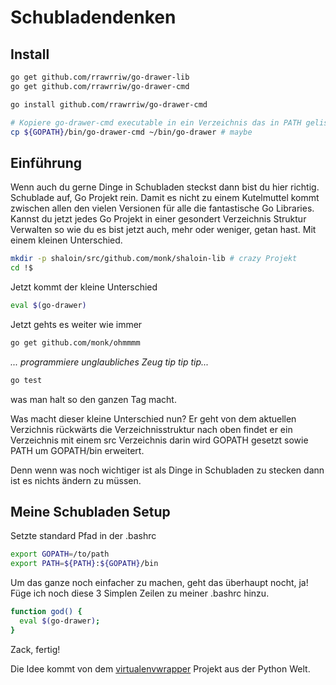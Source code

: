 Schubladendenken
================

Install
-------

```bash
go get github.com/rrawrriw/go-drawer-lib
go get github.com/rrawrriw/go-drawer-cmd

go install github.com/rrawrriw/go-drawer-cmd

# Kopiere go-drawer-cmd executable in ein Verzeichnis das in PATH gelistet ist
cp ${GOPATH}/bin/go-drawer-cmd ~/bin/go-drawer # maybe
```

Einführung
----------

Wenn auch du gerne Dinge in Schubladen steckst dann bist du hier richtig. Schublade auf, Go Projekt rein. Damit es nicht zu einem Kutelmuttel kommt zwischen allen den vielen Versionen für alle die fantastische Go Libraries. Kannst du jetzt jedes Go Projekt in einer gesondert Verzeichnis Struktur Verwalten so wie du es bist jetzt auch, mehr oder weniger, getan hast. Mit einem kleinen Unterschied.

```bash
mkdir -p shaloin/src/github.com/monk/shaloin-lib # crazy Projekt
cd !$
```
Jetzt kommt der kleine Unterschied

```bash
eval $(go-drawer)
```
Jetzt gehts es weiter wie immer

```bash
go get github.com/monk/ohmmmm
```
*... programmiere unglaubliches Zeug  tip tip tip...*

```bash
go test
```
was man halt so den ganzen Tag macht.

Was macht dieser kleine Unterschied nun? Er geht von dem aktuellen Verzichnis rückwärts die Verzeichnisstruktur nach oben findet er ein Verzeichnis mit einem src Verzeichnis darin wird GOPATH gesetzt sowie PATH um GOPATH/bin erweitert.

Denn wenn was noch wichtiger ist als Dinge in Schubladen zu stecken dann ist es nichts ändern zu müssen.

Meine Schubladen Setup
----------------------

Setzte standard Pfad in der .bashrc

```bash
export GOPATH=/to/path
export PATH=${PATH}:${GOPATH}/bin
```

Um das ganze noch einfacher zu machen, geht das überhaupt nocht, ja! Füge ich noch diese 3 Simplen Zeilen zu meiner .bashrc hinzu.

```bash
function god() {
  eval $(go-drawer);
}
```

Zack, fertig!

Die Idee kommt von dem [virtualenvwrapper](https://virtualenvwrapper.readthedocs.org/) Projekt aus der Python Welt.
